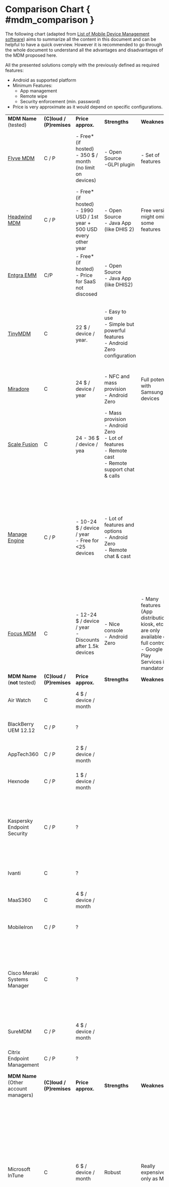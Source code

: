 # Comparison Chart { #mdm_comparison }

The following chart (adapted from [List of Mobile Device Management software](https://en.wikipedia.org/wiki/List_of_Mobile_Device_Management_software)) aims to summarize all the content in this document and can be helpful to have a quick overview. However it is recommended to go through the whole document to understand all the advantages and disadvantages of the MDM proposed here.

All the presented solutions comply with the previously defined as required features:

* Android as supported platform
* Minimum Features:
	* App management
	* Remote wipe
	* Security enforcement (min. password)
* Price is very approximate as it would depend on specific configurations.

|||||||
|--- |--- |------ |------ |------ |-------- |
|**MDM Name** <br />(tested)| **(C)loud / (P)remises**|**Price approx.**|**Strengths**|**Weaknesses**|**Additional Comments**|
|<u>Flyve MDM</u>|C / P| - Free* (if hosted) <br />- 350 $ / month (no limit on devices)| - Open Source <br />-GLPI plugin| - Set of features| - If GLPI is already used this can be a really interesting option <br />-Supported features might be a limitation|
|<u>Headwind MDM</u>|C / P| - Free* (if hosted) <br /> - 1990 USD / 1st year + 500 USD every other year| - Open Source <br />- Java App (like DHIS 2)|Free version might omit some features||
|<u>Entgra EMM</u>|C/P|- Free* (if hosted) <br />- Price for SaaS not discosed|- Open Source<br />- Java App (like DHIS2)|||
|<u>TinyMDM</u>|C|22 $ / device / year.|- Easy to use<br />- Simple but powerful features<br />- Android Zero configuration||- The Android Zero configuration can help while deploying in a large number of devices.<br /> -Customer support offered discount|
|<u>Miradore</u>|C|24 $ / device / year|- NFC and mass provision<br />- Android Zero|Full potential with Samsung devices|When tested the admin console was a bit slow.<br />- Discounts available|
|<u>Scale Fusion</u>|C|24 - 36 $ / device / yea|- Mass provision <br />- Android Zero <br />- Lot of features<br />- Remote cast<br />- Remote support chat & calls||Previously known as MobiLock|
|<u>Manage Engine</u>|C / P|- 10-24 $ / device / year<br />- Free for <25 devices|- Lot of features and options<br /> - Android Zero<br /> - Remote chat & cast||The on-premises version requires Windows, this can be a strength or a weakness considering the current architecture although DHIS2 is only supported in Linux so another server would be mandatory.|
|<u>Focus MDM</u>|C |- 12-24 $ / device / year<br />- Discounts after 1.5k devices|- Nice console<br /> - Android Zero<br />| - Many features (App distribution, kiosk, etc) are only available on full control <br /> - Google Play Services is mandatory| - Discounts available <br />|
|**MDM Name** <br />(**not** tested)| **(C)loud / (P)remises**|**Price approx.**|**Strengths**|**Weaknesses**|**Additional Comments**|
|Air Watch|C|4 $ / device / month|||Complies with the required and nice to have features|
|BlackBerry UEM 12.12|C / P|?|||Complies with the required and nice to have features|
|AppTech360|C / P|2 $ / device / month|||Complies with the required and nice to have features|
|Hexnode|C / P|1 $ / device / month|||Complies with the required and nice to have features|
|Kaspersky Endpoint Security|C / P|?|||Complies with the required and nice to have features <br />Might be worth exploring if this solution is already in place|
|Ivanti|C|?|||Complies with the required and nice to have features|
|MaaS360|C|4 $ / device / month|||Complies with the required and nice to have features|
|MobileIron|C / P|?|||Complies with the required and nice to have features|
|Cisco Meraki  Systems Manager|C|?|||Complies with the required and nice to have features<br /> Might be worth exploring if this solution is already in place for network devices|
|SureMDM|C / P|4 $ / device / month|||Complies with the required and nice to have features|
|Citrix Endpoint Management|C / P|?|||Complies with the required and nice to have features|
|**MDM Name** <br />(Other account managers)| **(C)loud / (P)remises**|**Price approx.**|**Strengths**|**Weaknesses**|**Additional Comments**|
|Microsoft InTune|C|6 $ / device / month|Robust|Really expensive if only as MDM|This is different from MDM for Office 365 which provides a smaller set of features (not including App Management). <br />Might be the ideal solution if the project is already using Microsoft (E3 or E5) as it is included. Otherwise should probably not be considered.|
|Endpoint Management (Google G Suite)|C|6 - 25$ / device / month| - Easy to deploy <br />- Robust|Really expensive if only as MDM|Might be the ideal solution if the project is already using Google G Suite. Otherwise should probably not be consider.|

>
> **Note**
> 
> <u>Underlined MDMs</u> have been tested with DHIS2 Android App, non-underlined have been included here based on research or usage with other App.
>
> When used the word Free* In the costs it is not considered the running costs of an online / premises server as it is considered that this cost is already part of the DHIS2 implementation. Although it might be recommended to have the services running on different servers.
